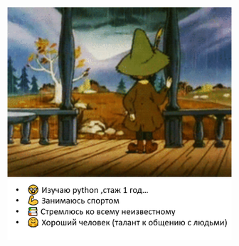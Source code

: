 <img src="https://github.com/lord052/lord052/blob/main/%D1%81%D0%BD%D1%83%D0%B1%D1%80%D0%B8%D0%BA.gif" alt="The Unlimited" width="700"/>
<img src="https://github.com/lord052/lord052/blob/main/))))).PNG" width="700"/>
